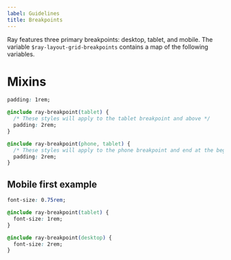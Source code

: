 ```yaml
---
label: Guidelines
title: Breakpoints
---
```


<page-intro>Ray features three primary breakpoints: desktop, tablet, and mobile. The variable `$ray-layout-grid-breakpoints` contains a map of the following variables.</page-intro>

<breakpoints-documentation></breakpoints-documentation>

# Mixins

```css
padding: 1rem;

@include ray-breakpoint(tablet) {
  /* These styles will apply to the tablet breakpoint and above */
  padding: 2rem;
}

@include ray-breakpoint(phone, tablet) {
  /* These styles will apply to the phone breakpoint and end at the beginning of the tablet breakpoint */
  padding: 2rem;
}
```

## Mobile first example

```css
font-size: 0.75rem;

@include ray-breakpoint(tablet) {
  font-size: 1rem;
}

@include ray-breakpoint(desktop) {
  font-size: 2rem;
}
```
